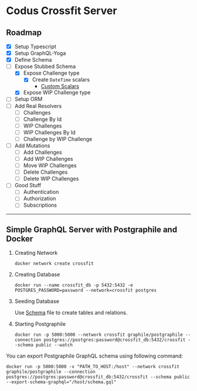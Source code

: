 # Codus Crossfit Server

## Roadmap

- [X] Setup Typescript
- [X] Setup GraphQL-Yoga
- [X] Define Schema
- [ ] Expose Stubbed Schema
  - [X] Expose Challenge type
    - [X] Create `DateTime` scalars
      - [Custom Scalars](https://www.apollographql.com/docs/apollo-server/v2/features/scalars-enums.html)
  - [X] Expose WIP Challenge type
- [ ] Setup ORM
- [ ] Add Real Resolvers
  - [ ] Challenges
  - [ ] Challenge By Id
  - [ ] WIP Challenges
  - [ ] WIP Challenges By Id
  - [ ] Challenge by WIP Challenge
- [ ] Add Mutations
  - [ ] Add Challenges
  - [ ] Add WIP Challenges
  - [ ] Move WIP Challenges
  - [ ] Delete Challenges
  - [ ] Delete WIP Challenges
- [ ] Good Stuff
  - [ ] Authentication
  - [ ] Authorization
  - [ ] Subscriptions

---

## Simple GraphQL Server with Postgraphile and Docker

1. Creating Network

    `docker network create crossfit`

2. Creating Database

    `docker run --name crossfit_db -p 5432:5432 -e POSTGRES_PASSWORD=password --network=crossfit postgres`

3. Seeding Database

    Use [Schema](./schema.sql) file to create tables and relations.

4. Starting Postgraphile

    `docker run -p 5000:5000 --network crossfit graphile/postgraphile --connection postgres://postgres:password@crossfit_db:5432/crossfit --schema public --watch`

You can export Postgraphile GraphQL schema using following command:

```
docker run -p 5000:5000 -v "PATH_TO_HOST:/host" --network crossfit graphile/postgraphile --connection postgres://postgres:password@crossfit_db:5432/crossfit --schema public --export-schema-graphql="/host/schema.gql"
```
